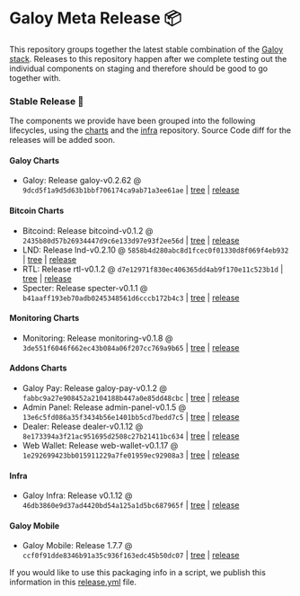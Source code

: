 # Galoy Meta Release 📦

This repository groups together the latest stable combination of the [Galoy stack](https://github.com/GaloyMoney/awesome-galoy#tech-components). 
Releases to this repository happen after we complete testing out the individual components on staging and therefore should be good to go together with.

### Stable Release 🎉

The components we provide have been grouped into the following lifecycles, using the [charts](https://github.com/GaloyMoney/charts) and the [infra](https://github.com/GaloyMoney/galoy-infra) repository. 
Source Code diff for the releases will be added soon.

#### Galoy Charts
- Galoy: Release galoy-v0.2.62 @ `9dcd5f1a9d5d63b1bbf706174ca9ab71a3ee61ae` | [tree](https://github.com/GaloyMoney/charts/tree/9dcd5f1a9d5d63b1bbf706174ca9ab71a3ee61ae/charts/galoy) | [release](https://github.com/GaloyMoney/charts/releases/tag/galoy-v0.2.62)

#### Bitcoin Charts
- Bitcoind: Release bitcoind-v0.1.2 @ `2435b80d57b26934447d9c6e133d97e93f2ee56d` | [tree](https://github.com/GaloyMoney/charts/tree/2435b80d57b26934447d9c6e133d97e93f2ee56d/charts/bitcoind) | [release](https://github.com/GaloyMoney/charts/releases/tag/bitcoind-v0.1.2)
- LND: Release lnd-v0.2.10 @ `5858b4d280abc8d1fcec0f01330d8f069f4eb932` | [tree](https://github.com/GaloyMoney/charts/tree/5858b4d280abc8d1fcec0f01330d8f069f4eb932/charts/lnd) | [release](https://github.com/GaloyMoney/charts/releases/tag/lnd-v0.2.10)
- RTL: Release rtl-v0.1.2 @ `d7e12971f830ec406365dd4ab9f170e11c523b1d` | [tree](https://github.com/GaloyMoney/charts/tree/d7e12971f830ec406365dd4ab9f170e11c523b1d/charts/rtl) | [release](https://github.com/GaloyMoney/charts/releases/tag/rtl-v0.1.2)
- Specter: Release specter-v0.1.1 @ `b41aaff193eb70adb0245348561d6cccb172b4c3` | [tree](https://github.com/GaloyMoney/charts/tree/b41aaff193eb70adb0245348561d6cccb172b4c3/charts/specter) | [release](https://github.com/GaloyMoney/charts/releases/tag/specter-v0.1.1)

#### Monitoring Charts
- Monitoring: Release monitoring-v0.1.8 @ `3de551f6046f662ec43b084a06f207cc769a9b65` | [tree](https://github.com/GaloyMoney/charts/tree/3de551f6046f662ec43b084a06f207cc769a9b65/charts/monitoring) | [release](https://github.com/GaloyMoney/charts/releases/tag/monitoring-v0.1.8)

#### Addons Charts
- Galoy Pay: Release galoy-pay-v0.1.2 @ `fabbc9a27e908452a2104188b447a0e85dd48cbc` | [tree](https://github.com/GaloyMoney/charts/tree/fabbc9a27e908452a2104188b447a0e85dd48cbc/charts/galoy-pay) | [release](https://github.com/GaloyMoney/charts/releases/tag/galoy-pay-v0.1.2)
- Admin Panel: Release admin-panel-v0.1.5 @ `13e6c5fd086a35f3434b56e1401bb5cd7bedd7c5` | [tree](https://github.com/GaloyMoney/charts/tree/13e6c5fd086a35f3434b56e1401bb5cd7bedd7c5/charts/admin-panel) | [release](https://github.com/GaloyMoney/charts/releases/tag/admin-panel-v0.1.5)
- Dealer: Release dealer-v0.1.12 @ `8e173394a3f21ac951695d2508c27b21411bc634` | [tree](https://github.com/GaloyMoney/charts/tree/8e173394a3f21ac951695d2508c27b21411bc634/charts/dealer) | [release](https://github.com/GaloyMoney/charts/releases/tag/dealer-v0.1.12)
- Web Wallet: Release web-wallet-v0.1.17 @ `1e292699423bb015911229a7fe01959ec92908a3` | [tree](https://github.com/GaloyMoney/charts/tree/1e292699423bb015911229a7fe01959ec92908a3/charts/web_wallet) | [release](https://github.com/GaloyMoney/charts/releases/tag/web-wallet-v0.1.17)

#### Infra

- Galoy Infra: Release v0.1.12 @ `46db3860e9d37ad4420bd54a125a1d5bc687965f` | [tree](https://github.com/GaloyMoney/galoy-infra/tree/46db3860e9d37ad4420bd54a125a1d5bc687965f) | [release](https://github.com/GaloyMoney/galoy-infra/releases/tag/v0.1.12)

#### Galoy Mobile

- Galoy Mobile: Release 1.7.7 @ `ccf0f91dde8346b91a35c936f163edc45b50dc07` | [tree](https://github.com/GaloyMoney/galoy-mobile/tree/ccf0f91dde8346b91a35c936f163edc45b50dc07) | [release](https://github.com/GaloyMoney/galoy-mobile/releases/tag/1.7.7)

If you would like to use this packaging info in a script, we publish this information in this [release.yml](./release.yml) file.
